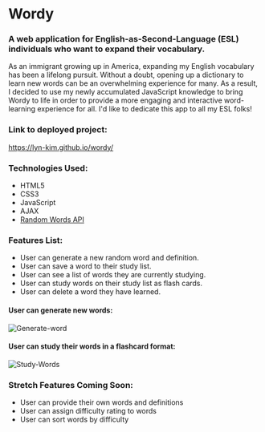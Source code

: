 # Wordy

### A web application for English-as-Second-Language (ESL) individuals who want to expand their vocabulary.

As an immigrant growing up in America, expanding my English vocabulary has been a lifelong pursuit. Without a doubt, opening up a dictionary to learn new words can be an overwhelming experience for many. As a result, I decided to use my newly accumulated JavaScript knowledge to bring Wordy to life in order to provide a more engaging and interactive word-learning experience for all. I'd like to dedicate this app to all my ESL folks!

### Link to deployed project:
https://lyn-kim.github.io/wordy/

### Technologies Used:
* HTML5
* CSS3
* JavaScript
* AJAX
* [Random Words API](https://github.com/mcnaveen/Random-Words-API)

### Features List:
* User can generate a new random word and definition.
* User can save a word to their study list.
* User can see a list of words they are currently studying.
* User can study words on their study list as flash cards.
* User can delete a word they have learned.
  
#### User can generate new words:
![Generate-word](https://user-images.githubusercontent.com/89041368/156853306-11c9fdb2-3207-4dbd-a028-8acb4cea20d7.gif)

#### User can study their words in a flashcard format:
![Study-Words](https://user-images.githubusercontent.com/89041368/156853728-ca26f68d-80b7-4246-8f21-6d8bd3627d23.gif)

### Stretch Features Coming Soon:
* User can provide their own words and definitions
* User can assign difficulty rating to words
* User can sort words by difficulty
